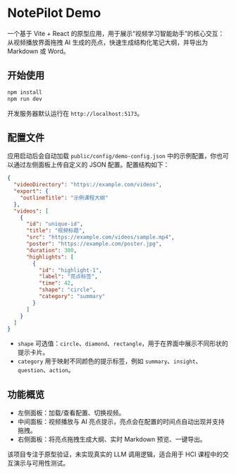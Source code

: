 # NotePilot Demo

一个基于 Vite + React 的原型应用，用于展示“视频学习智能助手”的核心交互：从视频播放界面拖拽 AI 生成的亮点，快速生成结构化笔记大纲，并导出为 Markdown 或 Word。

## 开始使用

```bash
npm install
npm run dev
```

开发服务器默认运行在 `http://localhost:5173`。

## 配置文件

应用启动后会自动加载 `public/config/demo-config.json` 中的示例配置，你也可以通过左侧面板上传自定义的 JSON 配置。配置结构如下：

```json
{
  "videoDirectory": "https://example.com/videos",
  "export": {
    "outlineTitle": "示例课程大纲"
  },
  "videos": [
    {
      "id": "unique-id",
      "title": "视频标题",
      "src": "https://example.com/videos/sample.mp4",
      "poster": "https://example.com/poster.jpg",
      "duration": 300,
      "highlights": [
        {
          "id": "highlight-1",
          "label": "亮点标签",
          "time": 42,
          "shape": "circle",
          "category": "summary"
        }
      ]
    }
  ]
}
```

- `shape` 可选值：`circle`、`diamond`、`rectangle`，用于在界面中展示不同形状的提示卡片。
- `category` 用于映射不同颜色的提示标签，例如 `summary`、`insight`、`question`、`action`。

## 功能概览

- 左侧面板：加载/查看配置、切换视频。
- 中间面板：视频播放与 AI 亮点提示，亮点会在配置的时间点自动出现并支持拖拽。
- 右侧面板：将亮点拖拽生成大纲、实时 Markdown 预览、一键导出。

该项目专注于原型验证，未实现真实的 LLM 调用逻辑，适合用于 HCI 课程中的交互演示与可用性测试。

